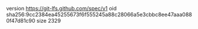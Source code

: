 version https://git-lfs.github.com/spec/v1
oid sha256:9cc2384ea45255673f6f555245a88c28066a5e3cbbc8ee47aaa0880f47d81c90
size 2329

